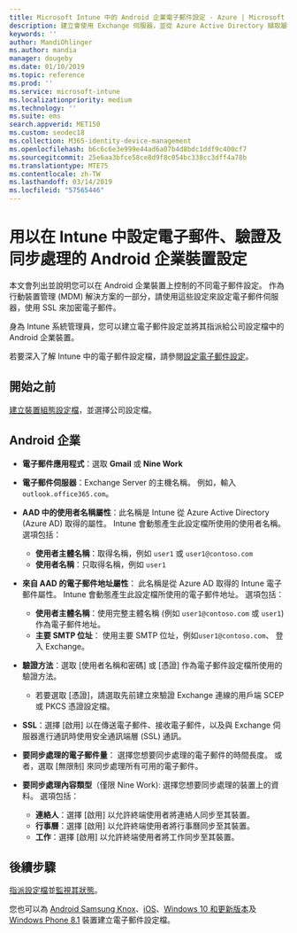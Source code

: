 ```yaml
---
title: Microsoft Intune 中的 Android 企業電子郵件設定 - Azure | Microsoft Docs
description: 建立會使用 Exchange 伺服器，並從 Azure Active Directory 擷取屬性的裝置設定電子郵件設定檔。 使用 Microsoft Intune 在 Android 公司設定檔裝置上啟用 SSL 或 SMIME、使用憑證或使用者名稱/密碼來驗證使用者，以及同步處理電子郵件和排程。
keywords: ''
author: MandiOhlinger
ms.author: mandia
manager: dougeby
ms.date: 01/10/2019
ms.topic: reference
ms.prod: ''
ms.service: microsoft-intune
ms.localizationpriority: medium
ms.technology: ''
ms.suite: ems
search.appverid: MET150
ms.custom: seodec18
ms.collection: M365-identity-device-management
ms.openlocfilehash: b6c6c6e3e999e44ad6a07b4d8bdc1ddf9c400cf7
ms.sourcegitcommit: 25e6aa3bfce58ce8d9f8c054bc338cc3dff4a78b
ms.translationtype: MTE75
ms.contentlocale: zh-TW
ms.lasthandoff: 03/14/2019
ms.locfileid: "57565446"
---
```

# <a name="android-enterprise-device-settings-to-configure-email-authentication-and-synchronization-in-intune"></a>用以在 Intune 中設定電子郵件、驗證及同步處理的 Android 企業裝置設定

本文會列出並說明您可以在 Android 企業裝置上控制的不同電子郵件設定。 作為行動裝置管理 (MDM) 解決方案的一部分，請使用這些設定來設定電子郵件伺服器，使用 SSL 來加密電子郵件。

身為 Intune 系統管理員，您可以建立電子郵件設定並將其指派給公司設定檔中的 Android 企業裝置。

若要深入了解 Intune 中的電子郵件設定檔，請參閱[設定電子郵件設定](email-settings-configure.md)。

## <a name="before-you-begin"></a>開始之前

[建立裝置組態設定檔](email-settings-configure.md#create-a-device-profile)，並選擇公司設定檔。

## <a name="android-enterprise"></a>Android 企業

- **電子郵件應用程式**：選取 **Gmail** 或 **Nine Work**
- **電子郵件伺服器**：Exchange Server 的主機名稱。 例如，輸入 `outlook.office365.com`。
- **AAD 中的使用者名稱屬性**：此名稱是 Intune 從 Azure Active Directory (Azure AD) 取得的屬性。 Intune 會動態產生此設定檔所使用的使用者名稱。 選項包括：

  - **使用者主體名稱**：取得名稱，例如 `user1` 或 `user1@contoso.com`
  - **使用者名稱**：只取得名稱，例如 `user1`

- **來自 AAD 的電子郵件地址屬性**： 此名稱是從 Azure AD 取得的 Intune 電子郵件屬性。 Intune 會動態產生此設定檔所使用的電子郵件地址。 選項包括：
  - **使用者主體名稱**：使用完整主體名稱 (例如 `user1@contoso.com` 或 `user1`) 作為電子郵件地址。
  - **主要 SMTP 位址**： 使用主要 SMTP 位址，例如`user1@contoso.com`、 登入 Exchange。

- **驗證方法**：選取 [使用者名稱和密碼] 或 [憑證] 作為電子郵件設定檔所使用的驗證方法。
  - 若要選取 [憑證]，請選取先前建立來驗證 Exchange 連線的用戶端 SCEP 或 PKCS 憑證設定檔。
- **SSL**：選擇 [啟用] 以在傳送電子郵件、接收電子郵件，以及與 Exchange 伺服器進行通訊時使用安全通訊端層 (SSL) 通訊。
- **要同步處理的電子郵件量**： 選擇您想要同步處理的電子郵件的時間長度。 或者，選取 [無限制] 來同步處理所有可用的電子郵件。
- **要同步處理內容類型**（僅限 Nine Work): 選擇您想要同步處理的裝置上的資料。 選項包括：
  - **連絡人**：選擇 [啟用] 以允許終端使用者將連絡人同步至其裝置。
  - **行事曆**：選擇 [啟用] 以允許終端使用者將行事曆同步至其裝置。
  - **工作**：選擇 [啟用] 以允許終端使用者將工作同步至其裝置。

## <a name="next-steps"></a>後續步驟

[指派設定檔](device-profile-assign.md)並[監視其狀態](device-profile-monitor.md)。

您也可以為 [Android Samsung Knox](email-settings-android.md)、[iOS](email-settings-ios.md)、[Windows 10 和更新版本](email-settings-windows-10.md)及 [Windows Phone 8.1](email-settings-windows-phone-8-1.md) 裝置建立電子郵件設定檔。
